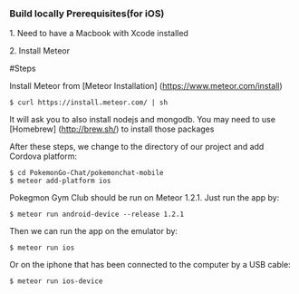 ### Build locally Prerequisites(for iOS)

1\. Need to have a Macbook with Xcode installed

2\. Install Meteor

#Steps

Install Meteor from [Meteor Installation] (https://www.meteor.com/install)
   ```
   $ curl https://install.meteor.com/ | sh
   ```

It will ask you to also install nodejs and mongodb. You may need to use [Homebrew] (http://brew.sh/) to install those packages


After these steps, we change to the directory of our project and add Cordova platform:

    $ cd PokemonGo-Chat/pokemonchat-mobile
	$ meteor add-platform ios

Pokegmon Gym Club should be run on Meteor 1.2.1. Just run the app by:

	$ meteor run android-device --release 1.2.1

Then we can run the app on the emulator by:

	$ meteor run ios

Or on the iphone that has been connected to the computer by a USB cable:

	$ meteor run ios-device